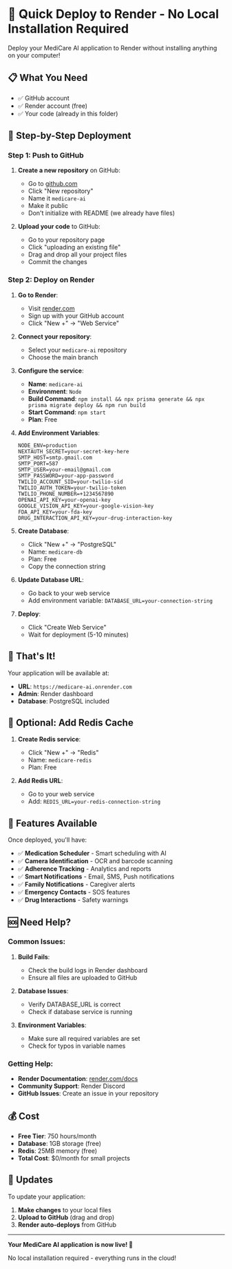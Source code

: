 # 🚀 Quick Deploy to Render - No Local Installation Required

Deploy your MediCare AI application to Render without installing anything on your computer!

## 📋 What You Need

- ✅ GitHub account
- ✅ Render account (free)
- ✅ Your code (already in this folder)

## 🚀 Step-by-Step Deployment

### Step 1: Push to GitHub

1. **Create a new repository** on GitHub:
   - Go to [github.com](https://github.com)
   - Click "New repository"
   - Name it `medicare-ai`
   - Make it public
   - Don't initialize with README (we already have files)

2. **Upload your code** to GitHub:
   - Go to your repository page
   - Click "uploading an existing file"
   - Drag and drop all your project files
   - Commit the changes

### Step 2: Deploy on Render

1. **Go to Render**:
   - Visit [render.com](https://render.com)
   - Sign up with your GitHub account
   - Click "New +" → "Web Service"

2. **Connect your repository**:
   - Select your `medicare-ai` repository
   - Choose the main branch

3. **Configure the service**:
   - **Name**: `medicare-ai`
   - **Environment**: `Node`
   - **Build Command**: `npm install && npx prisma generate && npx prisma migrate deploy && npm run build`
   - **Start Command**: `npm start`
   - **Plan**: Free

4. **Add Environment Variables**:
   ```
   NODE_ENV=production
   NEXTAUTH_SECRET=your-secret-key-here
   SMTP_HOST=smtp.gmail.com
   SMTP_PORT=587
   SMTP_USER=your-email@gmail.com
   SMTP_PASSWORD=your-app-password
   TWILIO_ACCOUNT_SID=your-twilio-sid
   TWILIO_AUTH_TOKEN=your-twilio-token
   TWILIO_PHONE_NUMBER=+1234567890
   OPENAI_API_KEY=your-openai-key
   GOOGLE_VISION_API_KEY=your-google-vision-key
   FDA_API_KEY=your-fda-key
   DRUG_INTERACTION_API_KEY=your-drug-interaction-key
   ```

5. **Create Database**:
   - Click "New +" → "PostgreSQL"
   - Name: `medicare-db`
   - Plan: Free
   - Copy the connection string

6. **Update Database URL**:
   - Go back to your web service
   - Add environment variable: `DATABASE_URL=your-connection-string`

7. **Deploy**:
   - Click "Create Web Service"
   - Wait for deployment (5-10 minutes)

## 🎉 That's It!

Your application will be available at:
- **URL**: `https://medicare-ai.onrender.com`
- **Admin**: Render dashboard
- **Database**: PostgreSQL included

## 🔧 Optional: Add Redis Cache

1. **Create Redis service**:
   - Click "New +" → "Redis"
   - Name: `medicare-redis`
   - Plan: Free

2. **Add Redis URL**:
   - Go to your web service
   - Add: `REDIS_URL=your-redis-connection-string`

## 📱 Features Available

Once deployed, you'll have:
- ✅ **Medication Scheduler** - Smart scheduling with AI
- ✅ **Camera Identification** - OCR and barcode scanning
- ✅ **Adherence Tracking** - Analytics and reports
- ✅ **Smart Notifications** - Email, SMS, Push notifications
- ✅ **Family Notifications** - Caregiver alerts
- ✅ **Emergency Contacts** - SOS features
- ✅ **Drug Interactions** - Safety warnings

## 🆘 Need Help?

### Common Issues:

1. **Build Fails**:
   - Check the build logs in Render dashboard
   - Ensure all files are uploaded to GitHub

2. **Database Issues**:
   - Verify DATABASE_URL is correct
   - Check if database service is running

3. **Environment Variables**:
   - Make sure all required variables are set
   - Check for typos in variable names

### Getting Help:

- **Render Documentation**: [render.com/docs](https://render.com/docs)
- **Community Support**: Render Discord
- **GitHub Issues**: Create an issue in your repository

## 💰 Cost

- **Free Tier**: 750 hours/month
- **Database**: 1GB storage (free)
- **Redis**: 25MB memory (free)
- **Total Cost**: $0/month for small projects

## 🔄 Updates

To update your application:
1. **Make changes** to your local files
2. **Upload to GitHub** (drag and drop)
3. **Render auto-deploys** from GitHub

---

**Your MediCare AI application is now live! 🚀**

No local installation required - everything runs in the cloud!

